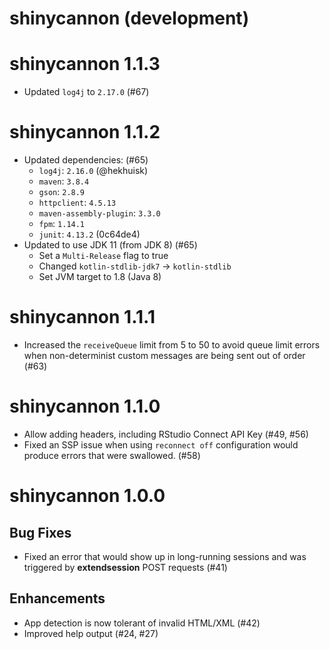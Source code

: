 # shinycannon (development)




# shinycannon 1.1.3

* Updated `log4j` to `2.17.0` (#67)


# shinycannon 1.1.2

* Updated dependencies: (#65)
  * `log4j`: `2.16.0` (@hekhuisk)
  * `maven`: `3.8.4`
  * `gson`: `2.8.9`
  * `httpclient`: `4.5.13`
  * `maven-assembly-plugin`: `3.3.0`
  * `fpm`: `1.14.1`
  * `junit`: `4.13.2` (0c64de4)
* Updated to use JDK 11 (from JDK 8) (#65)
  * Set a `Multi-Release` flag to true
  * Changed `kotlin-stdlib-jdk7` -> `kotlin-stdlib`
  * Set JVM target to 1.8 (Java 8)

# shinycannon 1.1.1

* Increased the `receiveQueue` limit from 5 to 50 to avoid queue limit errors when non-determinist custom messages are being sent out of order (#63)

# shinycannon 1.1.0

* Allow adding headers, including RStudio Connect API Key (#49, #56)
* Fixed an SSP issue when using `reconnect off` configuration would produce errors that were swallowed. (#58)

# shinycannon 1.0.0

## Bug Fixes

* Fixed an error that would show up in long-running sessions and was triggered
  by __extendsession__ POST requests (#41)

## Enhancements

* App detection is now tolerant of invalid HTML/XML (#42)
* Improved help output (#24, #27)
